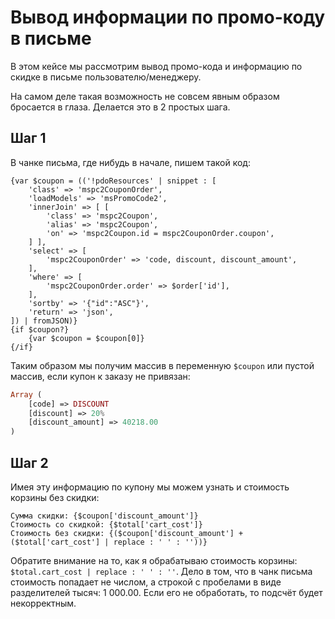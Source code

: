# Вывод информации по промо-коду в письме

В этом кейсе мы рассмотрим вывод промо-кода и информацию по скидке в письме пользователю/менеджеру.

На самом деле такая возможность не совсем явным образом бросается в глаза. Делается это в 2 простых шага.

## Шаг 1

В чанке письма, где нибудь в начале, пишем такой код:

```fenom
{var $coupon = (('!pdoResources' | snippet : [
    'class' => 'mspc2CouponOrder',
    'loadModels' => 'msPromoCode2',
    'innerJoin' => [ [
        'class' => 'mspc2Coupon',
        'alias' => 'mspc2Coupon',
        'on' => 'mspc2Coupon.id = mspc2CouponOrder.coupon',
    ] ],
    'select' => [
        'mspc2CouponOrder' => 'code, discount, discount_amount',
    ],
    'where' => [
        'mspc2CouponOrder.order' => $order['id'],
    ],
    'sortby' => '{"id":"ASC"}',
    'return' => 'json',
]) | fromJSON)}
{if $coupon?}
    {var $coupon = $coupon[0]}
{/if}
```

Таким образом мы получим массив в переменную `$coupon` или пустой массив, если купон к заказу не привязан:

```php
Array (
    [code] => DISCOUNT
    [discount] => 20%
    [discount_amount] => 40218.00
)
```

## Шаг 2
Имея эту информацию по купону мы можем узнать и стоимость корзины без скидки:

```modx
Сумма скидки: {$coupon['discount_amount']}
Стоимость со скидкой: {$total['cart_cost']}
Стоимость без скидки: {($coupon['discount_amount'] + ($total['cart_cost'] | replace : ' ' : ''))}
```

Обратите внимание на то, как я обрабатываю стоимость корзины: `$total.cart_cost | replace : ' ' : ''`.
Дело в том, что в чанк письма стоимость попадает не числом, а строкой с пробелами в виде разделителей тысяч: 1 000.00. Если его не обработать, то подсчёт будет некорректным.
